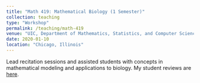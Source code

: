 ```yaml
---
title: "Math 419: Mathematical Biology (1 Semester)"
collection: teaching
type: "Workshop"
permalink: /teaching/math-419
venue: "UIC, Department of Mathematics, Statistics, and Computer Science (MSCS)"
date: 2020-01-10
location: "Chicago, Illinois"
---
```


Lead recitation sessions and assisted students with concepts in mathematical modeling and applications to biology. My student reviews are [here](http://homepages.math.uic.edu/~mkehoe5/teaching.html).
